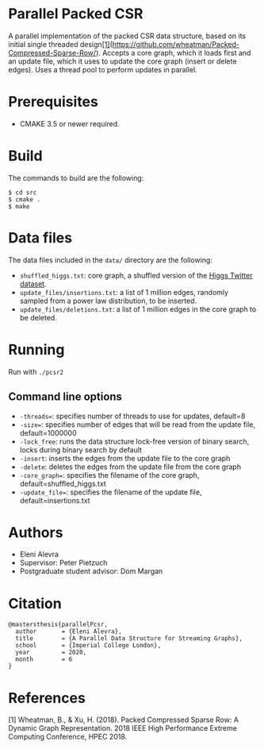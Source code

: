 # Parallel Packed CSR
A parallel implementation of the packed CSR data structure, based on its initial single threaded design[[1]](#1)(https://github.com/wheatman/Packed-Compressed-Sparse-Row/).
Accepts a core graph, which it loads first and an update file, which it uses to update the core graph (insert or delete edges).
Uses a thread pool to perform updates in parallel.

# Prerequisites
* CMAKE 3.5 or newer required.

# Build
The commands to build are the following:

```
$ cd src
$ cmake .
$ make
```

# Data files
The data files included in the `data/` directory are the following:

* `shuffled_higgs.txt`: core graph, a shuffled version of the [Higgs Twitter dataset](https://snap.stanford.edu/data/higgs-twitter.html).
* `update_files/insertions.txt`: a list of 1 million edges, randomly sampled from a power law distribution, to be inserted.
* `update_files/deletions.txt`: a list of 1 million edges in the core graph to be deleted.

# Running
Run with `./pcsr2`

## Command line options
* `-threads=`: specifies number of threads to use for updates, default=8
* `-size=`: specifies number of edges that will be read from the update file, default=1000000
* `-lock_free`: runs the data structure lock-free version of binary search, locks during binary search by default
* `-insert`: inserts the edges from the update file to the core graph
* `-delete`: deletes the edges from the update file from the core graph
* `-core_graph=`: specifies the filename of the core graph, default=shuffled_higgs.txt
* `-update_file=`: specifies the filename of the update file, default=insertions.txt

# Authors
* Eleni Alevra
* Supervisor: Peter Pietzuch
* Postgraduate student advisor: Dom Margan

# Citation
```
@mastersthesis{parallelPcsr,
  author       = {Eleni Alevra}, 
  title        = {A Parallel Data Structure for Streaming Graphs},
  school       = {Imperial College London},
  year         = 2020,
  month        = 6
}
```
# References
<a id="1">[1]</a>
Wheatman, B., & Xu, H. (2018).
Packed Compressed Sparse Row: A Dynamic Graph
Representation. 
2018 IEEE High Performance Extreme Computing Conference, HPEC 2018.

